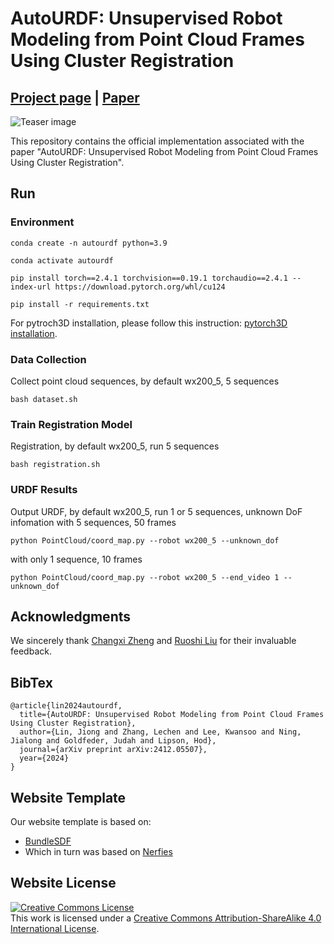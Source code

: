 # AutoURDF: Unsupervised Robot Modeling from Point Cloud Frames Using Cluster Registration

## [Project page](https://jl6017.github.io/AutoURDF/) | [Paper](https://arxiv.org/abs/2412.05507)

![Teaser image](assets/rdpoint1.svg)

This repository contains the official implementation associated with the paper "AutoURDF: Unsupervised Robot Modeling from Point Cloud Frames Using Cluster Registration".

<!-- ## Pipeline

![Teaser image](assets/pipeline.png) -->

## Run

### Environment

```
conda create -n autourdf python=3.9

conda activate autourdf

pip install torch==2.4.1 torchvision==0.19.1 torchaudio==2.4.1 --index-url https://download.pytorch.org/whl/cu124

pip install -r requirements.txt

```

For pytroch3D installation, please follow this instruction: [pytorch3D installation](https://github.com/facebookresearch/pytorch3d/blob/main/INSTALL.md).


### Data Collection

Collect point cloud sequences, by default wx200_5, 5 sequences
```
bash dataset.sh
```

### Train Registration Model

Registration, by default wx200_5, run 5 sequences
```
bash registration.sh
```

### URDF Results

Output URDF, by default wx200_5, run 1 or 5 sequences, unknown DoF infomation
with 5 sequences, 50 frames
```
python PointCloud/coord_map.py --robot wx200_5 --unknown_dof
```
with only 1 sequence, 10 frames
```
python PointCloud/coord_map.py --robot wx200_5 --end_video 1 --unknown_dof
```


## Acknowledgments

We sincerely thank [Changxi Zheng](https://www.cs.columbia.edu/~cxz/) and [Ruoshi Liu](https://ruoshiliu.github.io/) for their invaluable feedback.


## BibTex

```
@article{lin2024autourdf,
  title={AutoURDF: Unsupervised Robot Modeling from Point Cloud Frames Using Cluster Registration},
  author={Lin, Jiong and Zhang, Lechen and Lee, Kwansoo and Ning, Jialong and Goldfeder, Judah and Lipson, Hod},
  journal={arXiv preprint arXiv:2412.05507},
  year={2024}
}
```

## Website Template

Our website template is based on:
- [BundleSDF](https://github.com/bundlesdf/bundlesdf.github.io)
- Which in turn was based on [Nerfies](https://nerfies.github.io/)

## Website License

<a rel="license" href="http://creativecommons.org/licenses/by-sa/4.0/"><img alt="Creative Commons License" style="border-width:0" src="https://i.creativecommons.org/l/by-sa/4.0/88x31.png" /></a><br />
This work is licensed under a <a rel="license" href="http://creativecommons.org/licenses/by-sa/4.0/">Creative Commons Attribution-ShareAlike 4.0 International License</a>.